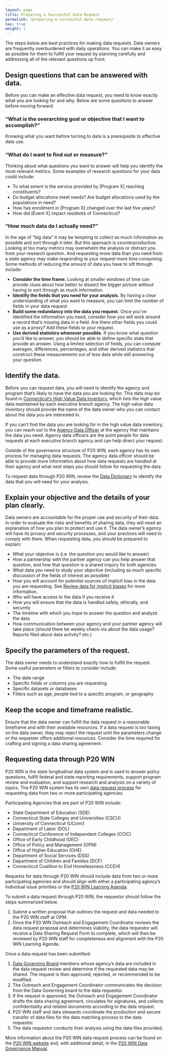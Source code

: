 ```yaml
---
layout: page
title: Preparing a Successful Data Request
permalink: /preparing-a-successful-data-request/
nav: true
weight: 1
---
```


The steps below are best practices for making data requests. Data owners are frequently overburdened with daily operations. You can make it as easy as possible for them to fulfill your request by planning carefully and addressing all of the relevant questions up front.

## Design questions that can be answered with data.

Before you can make an effective data request, you need to know exactly what you are looking for and why. Below are some questions to answer before moving forward.

### “What is the overarching goal or objective that I want to accomplish?”

Knowing what you want before turning to data is a prerequisite to effective data use. 

### “What do I want to find out or measure?”

Thinking about what questions you want to answer will help you identify the most relevant metrics. Some examples of research questions for your data could include:
* To what extent is the service provided by [Program X] reaching constituents?
* Do budget allocations meet needs? Are budget allocations used by the populations in need?
* How has enrollment in [Program X] changed over the last five years?
* How did [Event X] impact residents of Connecticut?

### “How much data do I actually need?”

In the age of “big data” it may be tempting to collect as much information as possible and sort through it later. But this approach is counterproductive. Looking at too many metrics may overwhelm the analysis or distract you from your research question. And requesting more data than you need from a state agency may make responding to your request more time consuming. Some methods of reducing the amount of data you have to sift through include:

* **Consider the time frame.** Looking at smaller windows of time can provide clues about how better to dissect the bigger picture without having to sort through as much information.
* **Identify the fields that you need for your analysis.** By having a clear understanding of what you want to measure, you can limit the number of fields in your data request.
* **Build some redundancy into the data you request.** Once you’ve identified the information you need, consider how you will work around a record that’s missing data in a field. Are there other fields you could use as a proxy? Add these fields to your request.
* **Use derived statistics whenever possible.** If you know what question you’d like to answer, you should be able to define specific stats that provide an answer. Using a limited selection of fields, you can compute averages, differences, percentages, and other derived statistics that construct these measurements out of less data while still answering your question.

## Identify the data.

Before you can request data, you will need to identify the agency and program that’s likely to have the data you are looking for. This data may be found in [Connecticut’s High Value Data Inventory](https://data.ct.gov/Government/2020-CT-Data-Catalog/52ei-h2pn), which lists the high value data maintained by each executive branch agency. The high value data inventory should provide the name of the data owner who you can contact about the data you are interested in. 

If you can’t find the data you are looking for in the high value data inventory, you can reach out to the [Agency Data Officer](https://data.ct.gov/Government/Agency-Data-Officers/ti3z-strx) at the agency that maintains the data you need. Agency data officers are the point people for data requests at each executive branch agency and can help direct your request. 

Outside of the governance structure of P20 WIN, each agency has its own process for managing data requests. The agency data officer should be able to provide more information about how data requests are handled at their agency and what next steps you should follow for requesting the data. 

To request data through P20 WIN, review the [Data Dictionary](https://portal.ct.gov/-/media/OPM/P20Win/Reports/P20WIN_Data_Dictionary.xlsx) to identify the data that you will need for your analysis. 

## Explain your objective and the details of your plan clearly. 

Data owners are accountable for the proper use and security of their data. In order to evaluate the risks and benefits of sharing data, they will need an explanation of how you plan to protect and use it. The data owner’s agency will have its privacy and security processes, and your practices will need to comply with them. When requesting data, you should be prepared to explain:

 * What your objective is (i.e. the question you would like to answer)
 * How a partnership with the partner agency can you help answer that question, and how that question is a shared inquiry for both agencies
 * What data you need to study your objective (including as much specific discussion of the fields of interest as possible)
 * How you will account for potential sources of implicit bias in the data you are requesting. See [Review data for implicit biases](/data-sharing-playbook/enabling-data-sharing/#review-data-for-implicit-biases) for more information.
 * Who will have access to the data if you receive it
 * How you will ensure that the data is handled safely, ethically, and securely
 * The timeline with which you hope to answer the question and analyze the data
 * How communication between your agency and your partner agency will take place (should there be weekly check-ins about the data usage? Reports filed about data activity? etc.)

## Specify the parameters of the request.

The data owner needs to understand exactly how to fulfill the request. Some useful parameters or filters to consider include:

 * The date range
 * Specific fields or columns you are requesting
 * Specific datasets or databases
 * Filters such as age, people tied to a specific program, or geography

## Keep the scope and timeframe realistic.

Ensure that the data owner can fulfill the data request in a reasonable timeframe and with their available resources. If a data request is too taxing on the data owner, they may reject the request until the parameters change or the requester offers additional resources. Consider the time required for crafting and signing a data sharing agreement.

## Requesting data through P20 WIN

P20 WIN is the state longitudinal data system and is used to answer policy questions, fulfill federal and state reporting requirements, support program review and evaluation, and support research and analysis on a variety of topics. The P20 WIN system has its own [data request process](https://ctopendata.github.io/p20win-data-governance-manual/data-request-process/) for requesting data from two or more participating agencies.

Participating Agencies that are part of P20 WIN include: 

 * State Department of Education (SDE)
 * Connecticut State Colleges and Universities (CSCU)
 * University of Connecticut (UConn)
 * Department of Labor (DOL)
 * Connecticut Conference of Independent Colleges (CCIC)
 * Office of Early Childhood (OEC)
 * Office of Policy and Management (OPM)
 * Office of Higher Education (OHE)
 * Department of Social Services (DSS)
 * Department of Children and Families (DCF)
 * Connecticut Coalition to End Homelessness (CCEH)

Requests for data through P20 WIN should include data from two or more participating agencies and should align with either a participating agency’s individual issue priorities or the [P20 WIN Learning Agenda](https://portal.ct.gov/OPM/P20Win/Research-Agenda). 

To submit a data request through P20 WIN, the requestor should follow the steps summarized below. 

1. Submit a written proposal that outlines the request and data needed to the P20 WIN staff at OPM. 
2. Once the P20 WIN Outreach and Engagement Coordinator reviews the data request proposal and determines viability, the data requestor will receive a Data Sharing Request Form to complete, which will then be reviewed by P20 WIN staff for completeness and alignment with the P20 WIN Learning Agenda.

Once a data request has been submitted: 

1. [Data Governing Board](https://portal.ct.gov/opm/p20win/governance) members whose agency’s data are included in the data request review and determine if the requested data may be shared. The request is then approved, rejected, or recommended to be modified.
2. The Outreach and Engagement Coordinator communicates the decision from the Data Governing board to the data requestor. 
3. If the request is approved, the Outreach and Engagement Coordinator drafts the data sharing agreement, circulates for signatures, and collects confidentiality and related documents according to the data request. 
4. P20 WIN staff and data stewards coordinate the production and secure transfer of data files for the data matching process to the data requestor. 
5. The data requestor conducts their analysis using the data files provided.

More information about the P20 WIN data request process can be found on the [P20 WIN website](https://portal.ct.gov/OPM/P20Win/Request-Data) and, with additional detail, in the [P20 WIN Data Governance Manual](https://p20-win.github.io/Data-Governance-Manual/). 
